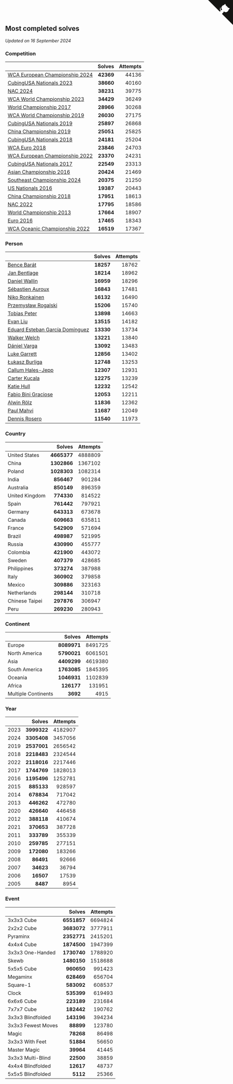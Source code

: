 ## Most completed solves

*Updated on 16 September 2024*


### Competition

|  | Solves | Attempts |
| :--- | ---: | ---: |
| [WCA European Championship 2024](https://www.worldcubeassociation.org/competitions/Euro2024) | **42369** | 44136 |
| [CubingUSA Nationals 2023](https://www.worldcubeassociation.org/competitions/CubingUSANationals2023) | **38660** | 40160 |
| [NAC 2024](https://www.worldcubeassociation.org/competitions/NAC2024) | **38231** | 39775 |
| [WCA World Championship 2023](https://www.worldcubeassociation.org/competitions/WC2023) | **34429** | 36249 |
| [World Championship 2017](https://www.worldcubeassociation.org/competitions/WC2017) | **28966** | 30268 |
| [WCA World Championship 2019](https://www.worldcubeassociation.org/competitions/WC2019) | **26030** | 27175 |
| [CubingUSA Nationals 2019](https://www.worldcubeassociation.org/competitions/CubingUSANationals2019) | **25897** | 26868 |
| [China Championship 2019](https://www.worldcubeassociation.org/competitions/ChinaChampionship2019) | **25051** | 25825 |
| [CubingUSA Nationals 2018](https://www.worldcubeassociation.org/competitions/CubingUSANationals2018) | **24181** | 25204 |
| [WCA Euro 2018](https://www.worldcubeassociation.org/competitions/Euro2018) | **23846** | 24703 |
| [WCA European Championship 2022](https://www.worldcubeassociation.org/competitions/Euro2022) | **23370** | 24231 |
| [CubingUSA Nationals 2017](https://www.worldcubeassociation.org/competitions/CubingUSANationals2017) | **22549** | 23313 |
| [Asian Championship 2016](https://www.worldcubeassociation.org/competitions/AsianChampionship2016) | **20424** | 21469 |
| [Southeast Championship 2024](https://www.worldcubeassociation.org/competitions/SoutheastChampionship2024) | **20375** | 21250 |
| [US Nationals 2016](https://www.worldcubeassociation.org/competitions/USNationals2016) | **19387** | 20443 |
| [China Championship 2018](https://www.worldcubeassociation.org/competitions/ChinaChampionship2018) | **17951** | 18613 |
| [NAC 2022](https://www.worldcubeassociation.org/competitions/NAC2022) | **17795** | 18586 |
| [World Championship 2013](https://www.worldcubeassociation.org/competitions/WC2013) | **17664** | 18907 |
| [Euro 2016](https://www.worldcubeassociation.org/competitions/Euro2016) | **17465** | 18343 |
| [WCA Oceanic Championship 2022](https://www.worldcubeassociation.org/competitions/OC2022) | **16519** | 17367 |

### Person

|  | Solves | Attempts |
| :--- | ---: | ---: |
| [Bence Barát](https://www.worldcubeassociation.org/persons/2008BARA01) | **18257** | 18762 |
| [Jan Bentlage](https://www.worldcubeassociation.org/persons/2010BENT01) | **18214** | 18962 |
| [Daniel Wallin](https://www.worldcubeassociation.org/persons/2013WALL03) | **16959** | 18296 |
| [Sébastien Auroux](https://www.worldcubeassociation.org/persons/2008AURO01) | **16843** | 17481 |
| [Niko Ronkainen](https://www.worldcubeassociation.org/persons/2010RONK01) | **16132** | 16490 |
| [Przemysław Rogalski](https://www.worldcubeassociation.org/persons/2013ROGA02) | **15206** | 15740 |
| [Tobias Peter](https://www.worldcubeassociation.org/persons/2014PETE03) | **13898** | 14663 |
| [Evan Liu](https://www.worldcubeassociation.org/persons/2009LIUE01) | **13515** | 14182 |
| [Eduard Esteban García Domínguez](https://www.worldcubeassociation.org/persons/2011EDUA01) | **13330** | 13734 |
| [Walker Welch](https://www.worldcubeassociation.org/persons/2011WELC01) | **13221** | 13840 |
| [Dániel Varga](https://www.worldcubeassociation.org/persons/2008VARG01) | **13092** | 13483 |
| [Luke Garrett](https://www.worldcubeassociation.org/persons/2017GARR05) | **12856** | 13402 |
| [Łukasz Burliga](https://www.worldcubeassociation.org/persons/2013BURL01) | **12748** | 13253 |
| [Callum Hales-Jepp](https://www.worldcubeassociation.org/persons/2012HALE01) | **12307** | 12931 |
| [Carter Kucala](https://www.worldcubeassociation.org/persons/2015KUCA01) | **12275** | 13239 |
| [Katie Hull](https://www.worldcubeassociation.org/persons/2010HULL01) | **12232** | 12542 |
| [Fabio Bini Graciose](https://www.worldcubeassociation.org/persons/2010GRAC02) | **12053** | 12211 |
| [Alwin Rölz](https://www.worldcubeassociation.org/persons/2016ROLZ01) | **11836** | 12362 |
| [Paul Mahvi](https://www.worldcubeassociation.org/persons/2012MAHV01) | **11687** | 12049 |
| [Dennis Rosero](https://www.worldcubeassociation.org/persons/2010ROSE03) | **11540** | 11973 |

### Country

|  | Solves | Attempts |
| :--- | ---: | ---: |
| United States | **4665377** | 4888809 |
| China | **1302866** | 1367102 |
| Poland | **1028303** | 1082314 |
| India | **856467** | 901284 |
| Australia | **850149** | 896359 |
| United Kingdom | **774330** | 814522 |
| Spain | **761442** | 797921 |
| Germany | **643313** | 673678 |
| Canada | **609663** | 635811 |
| France | **542909** | 571694 |
| Brazil | **498987** | 521995 |
| Russia | **430990** | 455777 |
| Colombia | **421900** | 443072 |
| Sweden | **407379** | 428685 |
| Philippines | **373274** | 387988 |
| Italy | **360902** | 379858 |
| Mexico | **309886** | 323163 |
| Netherlands | **298144** | 310718 |
| Chinese Taipei | **297876** | 306947 |
| Peru | **269230** | 280943 |

### Continent

|  | Solves | Attempts |
| :--- | ---: | ---: |
| Europe | **8089971** | 8491725 |
| North America | **5790021** | 6061501 |
| Asia | **4409299** | 4619380 |
| South America | **1763085** | 1845395 |
| Oceania | **1046931** | 1102839 |
| Africa | **126177** | 131951 |
| Multiple Continents | **3692** | 4915 |

### Year

|  | Solves | Attempts |
| :--- | ---: | ---: |
| 2023 | **3999322** | 4182907 |
| 2024 | **3305408** | 3457056 |
| 2019 | **2537001** | 2656542 |
| 2018 | **2218483** | 2324544 |
| 2022 | **2118016** | 2217446 |
| 2017 | **1744769** | 1828013 |
| 2016 | **1195496** | 1252781 |
| 2015 | **885133** | 928597 |
| 2014 | **678834** | 717042 |
| 2013 | **446262** | 472780 |
| 2020 | **426640** | 446458 |
| 2012 | **388118** | 410674 |
| 2021 | **370653** | 387728 |
| 2011 | **333789** | 355339 |
| 2010 | **259785** | 277151 |
| 2009 | **172080** | 183266 |
| 2008 | **86491** | 92666 |
| 2007 | **34623** | 36794 |
| 2006 | **16507** | 17539 |
| 2005 | **8487** | 8954 |

### Event

|  | Solves | Attempts |
| :--- | ---: | ---: |
| 3x3x3 Cube | **6551857** | 6694824 |
| 2x2x2 Cube | **3683072** | 3777911 |
| Pyraminx | **2352771** | 2415201 |
| 4x4x4 Cube | **1874500** | 1947399 |
| 3x3x3 One-Handed | **1730740** | 1788920 |
| Skewb | **1480150** | 1518688 |
| 5x5x5 Cube | **960650** | 991423 |
| Megaminx | **628469** | 656704 |
| Square-1 | **583092** | 608537 |
| Clock | **535399** | 619493 |
| 6x6x6 Cube | **223189** | 231684 |
| 7x7x7 Cube | **182442** | 190762 |
| 3x3x3 Blindfolded | **143196** | 394234 |
| 3x3x3 Fewest Moves | **88899** | 123780 |
| Magic | **78268** | 86498 |
| 3x3x3 With Feet | **51884** | 56650 |
| Master Magic | **39964** | 41445 |
| 3x3x3 Multi-Blind | **22500** | 38859 |
| 4x4x4 Blindfolded | **12617** | 48737 |
| 5x5x5 Blindfolded | **5112** | 25366 |


<a href="https://github.com/jonatanklosko/wca_statistics" class="github-corner" aria-label="View source on Github"><svg width="80" height="80" viewBox="0 0 250 250" style="fill:#151513; color:#fff; position: absolute; top: 0; border: 0; right: 0;" aria-hidden="true"><path d="M0,0 L115,115 L130,115 L142,142 L250,250 L250,0 Z"></path><path d="M128.3,109.0 C113.8,99.7 119.0,89.6 119.0,89.6 C122.0,82.7 120.5,78.6 120.5,78.6 C119.2,72.0 123.4,76.3 123.4,76.3 C127.3,80.9 125.5,87.3 125.5,87.3 C122.9,97.6 130.6,101.9 134.4,103.2" fill="currentColor" style="transform-origin: 130px 106px;" class="octo-arm"></path><path d="M115.0,115.0 C114.9,115.1 118.7,116.5 119.8,115.4 L133.7,101.6 C136.9,99.2 139.9,98.4 142.2,98.6 C133.8,88.0 127.5,74.4 143.8,58.0 C148.5,53.4 154.0,51.2 159.7,51.0 C160.3,49.4 163.2,43.6 171.4,40.1 C171.4,40.1 176.1,42.5 178.8,56.2 C183.1,58.6 187.2,61.8 190.9,65.4 C194.5,69.0 197.7,73.2 200.1,77.6 C213.8,80.2 216.3,84.9 216.3,84.9 C212.7,93.1 206.9,96.0 205.4,96.6 C205.1,102.4 203.0,107.8 198.3,112.5 C181.9,128.9 168.3,122.5 157.7,114.1 C157.9,116.9 156.7,120.9 152.7,124.9 L141.0,136.5 C139.8,137.7 141.6,141.9 141.8,141.8 Z" fill="currentColor" class="octo-body"></path></svg></a><style>.github-corner:hover .octo-arm{animation:octocat-wave 560ms ease-in-out}@keyframes octocat-wave{0%,100%{transform:rotate(0)}20%,60%{transform:rotate(-25deg)}40%,80%{transform:rotate(10deg)}}@media (max-width:500px){.github-corner:hover .octo-arm{animation:none}.github-corner .octo-arm{animation:octocat-wave 560ms ease-in-out}}</style>
